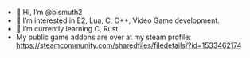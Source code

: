 - 👋 Hi, I’m @bismuth2
- 👀 I’m interested in E2, Lua, C, C++, Video Game development.
- 🌱 I’m currently learning C, Rust.
- My public game addons are over at my steam profile: https://steamcommunity.com/sharedfiles/filedetails/?id=1533462174
<!---
bismuth2/bismuth2 is a ✨ special ✨ repository because its `README.md` (this file) appears on your GitHub profile.
You can click the Preview link to take a look at your changes.
--->
